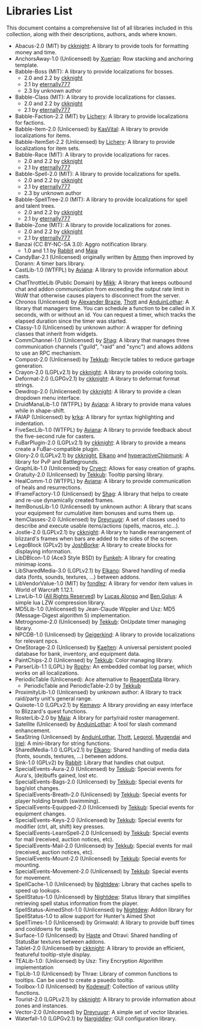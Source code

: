 # Libraries List

This document contains a comprehensive list of all libraries included in this collection, along with their descriptions, authors, ands where known.

- Abacus-2.0 (MIT) by [ckknight](https://github.com/ckknight): A library to provide tools for formatting money and time.
- AnchorsAway-1.0 (Unlicensed) by [Xuerian](https://github.com/Xuerian): Row stacking and anchoring template.
- Babble-Boss (MIT): A library to provide localizations for bosses.
  - 2.0 and 2.2 by [ckknight](https://github.com/ckknight)
  - 2.1 by [eternally777](mailto:eternally777@gmail.com)
  - 2.3 by unknown author
- Babble-Class (MIT): A library to provide localizations for classes.
  - 2.0 and 2.2 by [ckknight](https://github.com/ckknight)
  - 2.1 by [eternally777](mailto:eternally777@gmail.com)
- Babble-Faction-2.2 (MIT) by [Lichery](https://gitlab.com/users/Artur91425): A library to provide localizations for factions.
- Babble-Item-2.0 (Unlicensed) by [KasVital](https://github.com/KasVital): A library to provide localizations for items.
- Babble-ItemSet-2.2 (Unlicensed) by [Lichery](https://gitlab.com/users/Artur91425): A library to provide localizations for item sets.
- Babble-Race (MIT): A library to provide localizations for races.
  - 2.0 and 2.2 by [ckknight](https://github.com/ckknight)
  - 2.1 by [eternally777](mailto:eternally777@gmail.com)
- Babble-Spell-2.0 (MIT): A library to provide localizations for spells.
  - 2.0 and 2.2 by [ckknight](https://github.com/ckknight)
  - 2.1 by [eternally777](mailto:eternally777@gmail.com)
  - 2.3 by unknown author
- Babble-SpellTree-2.0 (MIT): A library to provide localizations for spell and talent trees.
  - 2.0 and 2.2 by [ckknight](https://github.com/ckknight)
  - 2.1 by [eternally777](mailto:eternally777@gmail.com)
- Babble-Zone (MIT): A library to provide localizations for zones.
  - 2.0 and 2.2 by [ckknight](https://github.com/ckknight)
  - 2.1 by [eternally777](mailto:eternally777@gmail.com)
- Banzai (CC BY-NC-SA 3.0): Aggro notification library.
  - 1.0 and 1.1 by [Rabbit](mailto:rabbit.magtheridon@gmail.com) and [Maia](mailto:maia.proudmoore@gmail.com)
- CandyBar-2.1 (Unlicensed) originally written by [Ammo](mailto:wouter@muze.nl) then improved by Dorann: A timer bars library.
- CastLib-1.0 (WTFPL) by [Aviana](https://github.com/Aviana): A library to provide information about casts.
- ChatThrottleLib (Public Domain) by [Mikk](https://wowpedia.fandom.com/wiki/User:Mikk): A library that keeps outbound chat and addon communication from exceeding the output rate limit in WoW that otherwise causes players to disconnect from the server.
- Chronos (Unlicensed) by [Alexander Brazie](https://wowpedia.fandom.com/wiki/Alexander_Brazie), [Thott](mailto:thott@thottbot.com) and [AnduinLothar](https://www.wowinterface.com/portal.php?uid=18098): A library that managers time. You can schedule a function to be called in X seconds, with or without an id. You can request a timer, which tracks the elapsed duration since the timer was started.
- Classy-1.0 (Unlicensed) by unknown author: A wrapper for defining classes that inherit from widgets.
- CommChannel-1.0 (Unlicensed) by [Shag](https://www.wowinterface.com/portal.php?uid=26044): A library that manages three communication channels ("guild", "raid" and "sync") and allows addons to use an RPC mechanism.
- Compost-2.0 (Unlicensed) by [Tekkub](https://github.com/tekkub): Recycle tables to reduce garbage generation.
- Crayon-2.0 (LGPLv2.1) by [ckknight](https://github.com/ckknight): A library to provide coloring tools.
- Deformat-2.0 (LGPGv2.1) by [ckknight](https://github.com/ckknight): A library to deformat format strings.
- Dewdrop-2.0 (Unlicensed) by [ckknight](https://github.com/ckknight): A library to provide a clean dropdown menu interface.
- DruidManaLib-1.0 (WTFPL) by [Aviana](https://github.com/Aviana): A library to provide mana values while in shape-shift.
- FAIAP (Unlicensed) by [krka](mailto:krka@kth.se): A library for syntax highlighting and indentation.
- FiveSecLib-1.0 (WTFPL) by [Aviana](https://github.com/Aviana): A library to provide feedback about the five-second rule for casters.
- FuBarPlugin-2.0 (LGPLv2.1) by [ckknight](https://github.com/ckknight): A library to provide a means create a FuBar-compatible plugin.
- Glory-2.0 (LGPLv2.1) by [ckknight](https://github.com/ckknight), [Elkano](mailto:elkano@gmx.de) and [hyperactiveChipmunk](mailto:hyperactiveChipmunk@gmail.com): A library for PvP and Battlegrounds. 
- GraphLib-1.0 (Unlicensed) by [Cryect](mailto:cryect@gmail.com): Allows for easy creation of graphs.
- Gratuity-2.0 (Unlicensed) by [Tekkub](https://github.com/tekkub): Tooltip parsing library.
- HealComm-1.0 (WTFPL) by [Aviana](https://github.com/Aviana): A library to provide communication of heals and resurrections.
- IFrameFactory-1.0 (Unlicensed) by [Shag](https://www.wowinterface.com/portal.php?uid=26044): A library that helps to create and re-use dynamically created frames.
- ItemBonusLib-1.0 (Unlicensed) by unknown author: A library that scans your equipment for cumulative item bonuses and sums them up.
- ItemClasses-2.0 (Unlicensed) by [Dreyruugr](mailto:dreyruugr@gmail.com): A set of classes used to describe and execute usable items/actions (spells, macros, etc...).
- Jostle-2.0 (LGPLv2.1) by [ckknight](https://github.com/ckknight): A library to handle rearrangement of blizzard's frames when bars are added to the sides of the screen.
- LegoBlock (GPLv2) by [JoshBorke](https://www.wowinterface.com/portal.php?&id=92): A library to create blocks for displaying information.
- LibDBIcon-1.0 (Ace3 Style BSD) by [Funkeh](https://github.com/funkydude): A library for creating minimap icons.
- LibSharedMedia-3.0 (LGPLv2.1) by [Elkano](mailto:elkano@gmx.de): Shared handling of media data (fonts, sounds, textures, ...) between addons.
- LibVendorValue-1.0 (MIT) by [fondlez](https://github.com/fondlez): A library for vendor item values in World of Warcraft 1.12.1. 
- LzwLib-1.0 ([All Rights Reserved](Libraries/LzwLib-1.0/LzwLib-1.0.lua)) by [Lucas Alonso](mailto:luke@secretlevel.com) and [Ben Golus](mailto:ben@secretlevel.com): A simple lua LZW compression library.
- MD5Lib-1.0 (Unlicensed) by Jean-Claude Wippler and Usz: MD5 (Message-Digest algorithm 5) implementation.
- Metrognome-2.0 (Unlicensed) by [Tekkub](https://github.com/tekkub): OnUpdate timer managing library.
- NPCDB-1.0 (Unlicensed) by [Geigerkind](https://github.com/Geigerkind): A library to provide localizations for relevant npcs.
- OneStorage-2.0 (Unlicensed) by [Kaelten](https://github.com/Kaelten): A universal persistent pooled database for bank, inventory, and equipment data.
- PaintChips-2.0 (Unlicensed) by [Tekkub](https://github.com/tekkub): Color managing library.
- ParserLib-1.1 (LGPL) by [Rophy](https://github.com/rophy): An embedded combat log parser, which works on all localizations.
- PeriodicTable (Unlicensed): Ace alternative to [ReagentData](https://github.com/refaim/ReagentData) library.
  - PeriodicTable and PeriodicTable-2.0 by [Tekkub](https://github.com/tekkub)
- ProximityLib-1.0 (Unlicensed) by unknown author: A library to track raid/party unit's general range.
- Quixote-1.0 (LGPLv2.1) by [Kemayo](https://github.com/kemayo): A library providing an easy interface to Blizzard's quest functions.
- RosterLib-2.0 by [Maia](mailto:maia.proudmoore@gmail.com): A library for party/raid roster management.
- Satellite (Unlicensed) by [AnduinLothar](https://www.wowinterface.com/portal.php?uid=18098): A tool for slash command enhancement.
- SeaString (Unlicensed) by [AnduinLothar](https://www.wowinterface.com/portal.php?uid=18098), [Thott](mailto:thott@thottbot.com), [Legorol](mailto:legorol@cosmosui.org), [Mugendai](mailto:mugekun@gmail.com) and [Iriel](mailto:iriel@vigilance-committee.org): A mini-library for string functions.
- SharedMedia-1.0 (LGPLv2.1) by [Elkano](mailto:elkano@gmx.de): Shared handling of media data (fonts, sounds, textures, ...) between addons.
- Sink-1.0 (GPLv2) by [Rabbit](mailto:rabbit.magtheridon@gmail.com): Library that handles chat output.
- SpecialEvents-Aura-2.0 (Unlicensed) by [Tekkub](https://github.com/tekkub): Special events for Aura's, (de)buffs gained, lost etc.
- SpecialEvents-Bags-2.0 (Unlicensed) by [Tekkub](https://github.com/tekkub): Special events for bag/slot changes.
- SpecialEvents-Breath-2.0 (Unlicensed) by [Tekkub](https://github.com/tekkub): Special events for player holding breath (swimming).
- SpecialEvents-Equipped-2.0 (Unlicensed) by [Tekkub](https://github.com/tekkub): Special events for equipment changes.
- SpecialEvents-Keys-2.0 (Unlicensed) by [Tekkub](https://github.com/tekkub): Special events for modifier (ctrl, alt, shift) key presses.
- SpecialEvents-LearnSpell-2.0 (Unlicensed) by [Tekkub](https://github.com/tekkub): Special events for mail (received, auction notices, etc).
- SpecialEvents-Mail-2.0 (Unlicensed) by [Tekkub](https://github.com/tekkub): Special events for mail (received, auction notices, etc).
- SpecialEvents-Mount-2.0 (Unlicensed) by [Tekkub](https://github.com/tekkub): Special events for mounting.
- SpecialEvents-Movement-2.0 (Unlicensed) by [Tekkub](https://github.com/tekkub): Special events for movement.
- SpellCache-1.0 (Unlicensed) by [Nightdew](mailto:denzsolnightdew@gmail.com): Library that caches spells to speed up lookups.
- SpellStatus-1.0 (Unlicensed) by [Nightdew](mailto:denzsolnightdew@gmail.com): Status library that simplifies retrieving spell status information from the player.
- SpellStatus-AimedShot-1.0 (Unlicensed) by [Nightdew](mailto:denzsolnightdew@gmail.com): Addon library for SpellStatus-1.0 to allow support for Hunter's Aimed Shot
- SpellTimes-1.0 (Unlicensed) by Grimwald: A library to provide buff times and cooldowns for spells.
- Surface-1.0 (Unlicensed) by [Haste](https://github.com/haste) and Otravi: Shared handling of StatusBar textures between addons.
- Tablet-2.0 (Unlicensed) by [ckknight](https://github.com/ckknight): A library to provide an efficient, featureful tooltip-style display.
- TEALib-1.0: (Unlicensed) by Usz: Tiny Encryption Algorithm implementation
- TipLib-1.0 (Unlicensed) by Thrae: Library of common functions to tooltips. Can be used to create a psuedo tooltip.
- Toolbox-1.0 (Unlicensed) by [Kodewulf](https://www.wowinterface.com/portal.php?uid=22741): Collection of various utility functions.
- Tourist-2.0 (LGPLv2.1) by [ckknight](https://github.com/ckknight): A library to provide information about zones and instances.
- Vector-2.0 (Unlicensed) by [Dreyruugr](mailto:dreyruugr@gmail.com): A simple set of vector libraries.
- Waterfall-1.0 (LGPGv2.1) by [Nargiddley](mailto:nargiddley@gmail.com): GUI configuration library.
